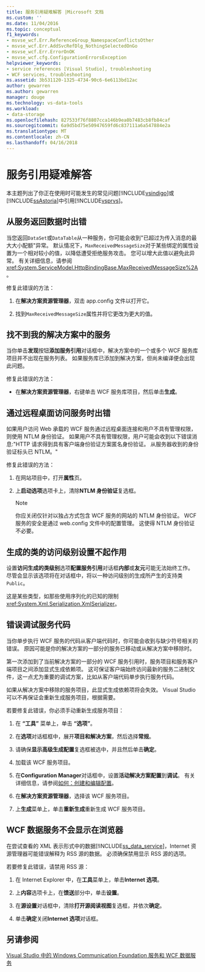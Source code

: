 ```yaml
---
title: 服务引用疑难解答 |Microsoft 文档
ms.custom: ''
ms.date: 11/04/2016
ms.topic: conceptual
f1_keywords:
- msvse_wcf.Err.ReferenceGroup_NamespaceConflictsOther
- msvse_wcf.Err.AddSvcRefDlg_NothingSelectedOnGo
- msvse_wcf.Err.ErrorOnOK
- msvse_wcf.cfg.ConfigurationErrorsException
helpviewer_keywords:
- service references [Visual Studio], troubleshooting
- WCF services, troubleshooting
ms.assetid: 3b531120-1325-4734-90c6-6e6113bd12ac
author: gewarren
ms.author: gewarren
manager: douge
ms.technology: vs-data-tools
ms.workload:
- data-storage
ms.openlocfilehash: 827533f76f8807cca146b9ea0b7483cb8fb84caf
ms.sourcegitcommit: 6a9d5bd75e50947659fd6c837111a6a547884e2a
ms.translationtype: MT
ms.contentlocale: zh-CN
ms.lasthandoff: 04/16/2018
---
```

# <a name="troubleshooting-service-references"></a>服务引用疑难解答
本主题列出了你正在使用时可能发生的常见问题[!INCLUDE[vsindigo](../data-tools/includes/vsindigo_md.md)]或[!INCLUDE[ssAstoria](../data-tools/includes/ssastoria_md.md)]中引用[!INCLUDE[vsprvs](../code-quality/includes/vsprvs_md.md)]。  
  
## <a name="error-returning-data-from-a-service"></a>从服务返回数据时出错  
 当您返回`DataSet`或`DataTable`从一种服务，你可能会收到"已超过为传入消息的最大大小配额"异常。 默认情况下，`MaxReceivedMessageSize`对于某些绑定的属性设置为一个相对较小的值，以降低遭受拒绝服务攻击。 您可以增大此值以避免此异常。 有关详细信息，请参阅<xref:System.ServiceModel.HttpBindingBase.MaxReceivedMessageSize%2A>。  
  
 修复此错误的方法：  
  
1.  在**解决方案资源管理器**，双击 app.config 文件以打开它。  
  
2.  找到`MaxReceivedMessageSize`属性并将它更改为更大的值。  
  
## <a name="cannot-find-a-service-in-my-solution"></a>找不到我的解决方案中的服务  
 当你单击**发现**按钮**添加服务引用**对话框中，解决方案中的一个或多个 WCF 服务库项目并不出现在服务列表。 如果服务库已添加到解决方案，但尚未编译便会出现此问题。  
  
 修复此错误的方法：  
  
-   在**解决方案资源管理器**，右键单击 WCF 服务库项目，然后单击**生成**。  
  
## <a name="error-accessing-a-service-over-a-remote-desktop"></a>通过远程桌面访问服务时出错  
 如果用户访问 Web 承载的 WCF 服务通过远程桌面连接和用户不具有管理权限，则使用 NTLM 身份验证。 如果用户不具有管理权限，用户可能会收到以下错误消息:"HTTP 请求得到具有客户端身份验证方案匿名身份验证。 从服务器收到的身份验证标头已 NTLM。"  
  
 修复此错误的方法：  
  
1.  在网站项目中，打开**属性**页。  
  
2.  上**启动选项**选项卡上，清除**NTLM 身份验证**复选框。  
  
    > [!NOTE]
    >  你应关闭仅针对以独占方式包含 WCF 服务的网站的 NTLM 身份验证。 WCF 服务的安全是通过 web.config 文件中的配置管理。 这使得 NTLM 身份验证不必要。  
  
## <a name="access-level-for-generated-classes-setting-has-no-effect"></a>生成的类的访问级别设置不起作用  
 设置**访问生成的类级别**选项**配置服务引用**对话框**内部**或**友元**可能无法始终工作。 尽管会显示该选项将在对话框中，将以一种访问级别的生成所产生的支持类`Public`。  
  
 这是某些类型，如那些使用序列化的已知的限制<xref:System.Xml.Serialization.XmlSerializer>。  
  
## <a name="error-debugging-service-code"></a>错误调试服务代码  
 当你单步执行 WCF 服务的代码从客户端代码时，你可能会收到与缺少符号相关的错误。 原因可能是你的解决方案的一部分的服务已移动或从解决方案中移除时。  
  
 第一次添加到了当前解决方案的一部分的 WCF 服务引用时，服务项目和服务客户端项目之间添加显式生成依赖项。 这可保证客户端始终访问最新的服务二进制文件，这一点尤为重要的调试方案，比如从客户端代码单步执行服务代码。  
  
 如果从解决方案中移除的服务项目，此显式生成依赖项将会失效。 Visual Studio 可以不再保证会重新生成服务项目，根据需要。  
  
 若要修复此错误，你必须手动重新生成服务项目：  
  
1.  在 **“工具”** 菜单上，单击 **“选项”**。  
  
2.  在**选项**对话框框中，展开**项目和解决方案**，然后选择**常规**。  
  
3.  请确保**显示高级生成配置**复选框被选中，并且然后单击**确定**。  
  
4.  加载该 WCF 服务项目。  
  
5.  在**Configuration Manager**对话框中，设置**活动解决方案配置**到**调试**。 有关详细信息，请参阅[如何：创建和编辑配置](../ide/how-to-create-and-edit-configurations.md)。  
  
6.  在**解决方案资源管理器**，选择该 WCF 服务项目。  
  
7.  上**生成**菜单上，单击**重新生成**重新生成 WCF 服务项目。  
  
## <a name="wcf-data-services-do-not-display-in-the-browser"></a>WCF 数据服务不会显示在浏览器  
 在尝试查看的 XML 表示形式中的数据[!INCLUDE[ss_data_service](../data-tools/includes/ss_data_service_md.md)]，Internet 资源管理器可能错误解释为 RSS 源的数据。 必须确保禁用显示 RSS 源的选项。  
  
 若要修复此错误，请禁用 RSS 源：  
  
1.  在 Internet Explorer 中，在**工具**菜单上，单击**Internet 选项**。  
  
2.  上**内容**选项卡上，在**馈送**部分中，单击**设置**。  
  
3.  在**源设置**对话框中，清除**打开源阅读视图**复选框，并依次**确定**。  
  
4.  单击**确定**关闭**Internet 选项**对话框。  
  
## <a name="see-also"></a>另请参阅  
 [Visual Studio 中的 Windows Communication Foundation 服务和 WCF 数据服务](../data-tools/windows-communication-foundation-services-and-wcf-data-services-in-visual-studio.md)